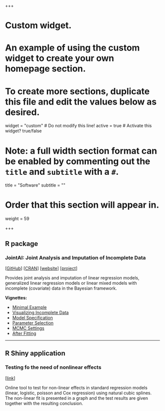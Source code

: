 +++
# Custom widget.
# An example of using the custom widget to create your own homepage section.
# To create more sections, duplicate this file and edit the values below as desired.
widget = "custom"  # Do not modify this line!
active = true  # Activate this widget? true/false

# Note: a full width section format can be enabled by commenting out the `title` and `subtitle` with a `#`.
title = "Software"
subtitle = ""

# Order that this section will appear in.
weight = 59

+++

## R package
###  **JointAI**: Joint Analysis and Imputation of Incomplete Data
[[GitHub](https://github.com/NErler/JointAI)] 
[[CRAN](https://cran.r-project.org/package=JointAI)]
[[website](https://NErler.github.io/JointAI/)]
[[project](project/jointai)]

Provides joint analysis and imputation of linear regression models,
generalized linear regression models or linear mixed models with incomplete
(covariate) data in the Bayesian framework.

**Vignettes:**

* [Minimal Example](https://nerler.github.io/JointAI/articles/MinimalExample.html)
* [Visualizing Incomplete Data](https://nerler.github.io/JointAI/articles/VisualizingIncompleteData.html)
* [Model Specification](https://nerler.github.io/JointAI/articles/ModelSpecification.html)
* [Parameter Selection](https://nerler.github.io/JointAI/articles/SelectingParameters.html)
* [MCMC Settings](https://nerler.github.io/JointAI/articles/MCMCsettings.html)
* [After Fitting](https://nerler.github.io/JointAI/articles/AfterFitting.html)

<hr>

## R Shiny application
### Testing fo the need of nonlinear effects
[[link](https://emcbiostatistics.shinyapps.io/NonlinearEffects/)]

Online tool to test for non-linear effects in standard regression models 
(linear, logistic, poisson and Cox regression) using natural cubic splines.
The non-linear fit is presented in a graph and the test results are given 
together with the resulting conclusion. 
